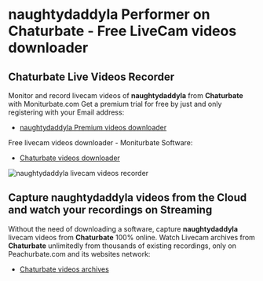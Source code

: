 # naughtydaddyla Performer on Chaturbate - Free LiveCam videos downloader

## Chaturbate Live Videos Recorder

Monitor and record livecam videos of **naughtydaddyla** from **Chaturbate** with Moniturbate.com
Get a premium trial for free by just and only registering with your Email address:
* [naughtydaddyla Premium videos downloader](https://moniturbate.com/request-demo-licence-key.html)

Free livecam videos downloader - Moniturbate Software:
* [Chaturbate videos downloader](https://moniturbate.com/moniturbate-download-software.html)

![naughtydaddyla livecam videos recorder](https://peachurnet.com/templates/moniturbate-software.png)


## Capture naughtydaddyla videos from the Cloud and watch your recordings on Streaming

Without the need of downloading a software, capture **naughtydaddyla** livecam videos from **Chaturbate** 100% online.
Watch Livecam archives from **Chaturbate** unlimitedly from thousands of existing recordings, only on Peachurbate.com and its websites network:
* [Chaturbate videos archives](https://peachurnet.com/)